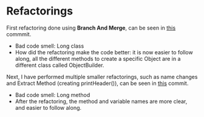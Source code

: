 # Refactorings
First refactoring done using **Branch And Merge**, can be seen in [this](https://gitlab.cpsc.ucalgary.ca/tebeica.teodor1/cpsc501a3/-/commit/e35f15da5f1dca563704522d54efe8f26f67edef) commmit.
- Bad code smell: Long class
- How did the refactoring make the code better: it is now easier to follow along, all the different methods to create a specific Object are in a different class called ObjectBuilder.

Next, I have performed multiple smaller refactorings, such as name changes and Extract Method (creating printHeader()), can be seen in [this](https://gitlab.cpsc.ucalgary.ca/tebeica.teodor1/cpsc501a3/-/commit/1047aac44de417697b7b59fa03c1d15ec06890e8) commit.
- Bad code smell: Long method
- After the refactoring, the method and variable names are more clear, and easier to follow along.